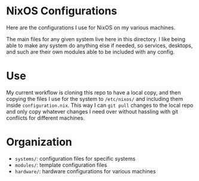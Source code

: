 # NixOS Configurations
Here are the configurations I use for NixOS on my various machines.

The main files for any given system live here in this directory. I like being able to make any system do anything else
if needed, so services, desktops, and such are their own modules able to be included with any config.

# Use
My current workflow is cloning this repo to have a local copy, and then copying the files I use for the system to
`/etc/nixos/` and including them inside `configuration.nix`. This way I can `git pull` changes to the local repo and
only copy whatever changes I need over without hassling with git conflicts for different machines.

# Organization
- `systems/`: configuration files for specific systems
- `modules/`: template configuration files
- `hardware/`: hardware configurations for various machines
